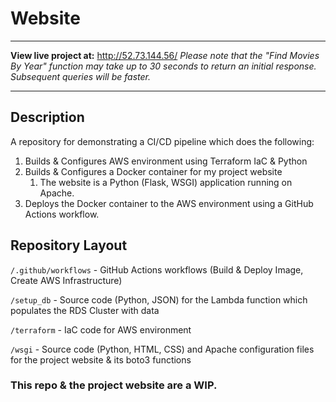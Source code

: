 # Website
---

**View live project at:** http://52.73.144.56/
*Please note that the "Find Movies By Year" function may take up to 30 seconds to return an initial response. Subsequent queries will be faster.*

---

## Description
A repository for demonstrating a CI/CD pipeline which does the following:
1. Builds & Configures AWS environment using Terraform IaC & Python
3. Builds & Configures a Docker container for my project website
    1. The website is a Python (Flask, WSGI) application running on Apache.
4. Deploys the Docker container to the AWS environment using a GitHub Actions workflow.

## Repository Layout
`/.github/workflows` - GitHub Actions workflows (Build & Deploy Image, Create AWS Infrastructure)

`/setup_db` - Source code (Python, JSON) for the Lambda function which populates the RDS Cluster with data

`/terraform` - IaC code for AWS environment

`/wsgi` - Source code (Python, HTML, CSS) and Apache configuration files for the project website & its boto3 functions

### This repo & the project website are a WIP.
